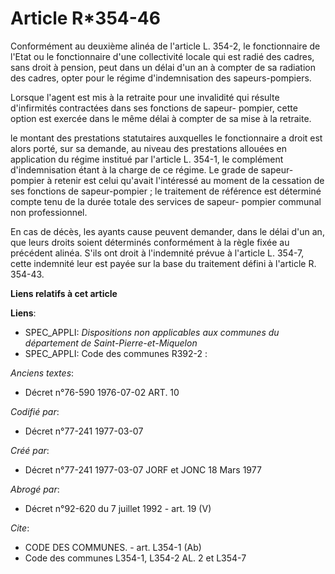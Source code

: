 # Article R*354-46

Conformément au deuxième alinéa de l'article L. 354-2, le fonctionnaire de l'Etat ou le fonctionnaire d'une collectivité
locale qui est radié des cadres, sans droit à pension, peut dans un délai d'un an à compter de sa radiation des cadres, opter
pour le régime d'indemnisation des sapeurs-pompiers. 

Lorsque l'agent est mis à la retraite pour une invalidité qui résulte d'infirmités contractées dans ses fonctions de sapeur-
pompier, cette option est exercée dans le même délai à compter de sa mise à la retraite. 

le montant des prestations statutaires auxquelles le fonctionnaire a droit est alors porté, sur sa demande, au niveau des
prestations allouées en application du régime institué par l'article L. 354-1, le complément d'indemnisation étant à la
charge de ce régime. Le grade de sapeur-pompier à retenir est celui qu'avait l'intéressé au moment de la cessation de ses
fonctions de sapeur-pompier ; le traitement de référence est déterminé compte tenu de la durée totale des services de sapeur-
pompier communal non professionnel. 

En cas de décès, les ayants cause peuvent demander, dans le délai d'un an, que leurs droits soient déterminés conformément à
la règle fixée au précédent alinéa. S'ils ont droit à l'indemnité prévue à l'article L. 354-7, cette indemnité leur est payée
sur la base du traitement défini à l'article R. 354-43.

**Liens relatifs à cet article**

**Liens**:

  - SPEC_APPLI: *Dispositions non applicables aux communes du département de Saint-Pierre-et-Miquelon*
  - SPEC_APPLI: Code des communes R392-2 :

_Anciens textes_:

  - Décret n°76-590 1976-07-02 ART. 10

_Codifié par_:

  - Décret n°77-241 1977-03-07

_Créé par_:

  - Décret n°77-241 1977-03-07 JORF et JONC 18 Mars 1977

_Abrogé par_:

  - Décret n°92-620 du 7 juillet 1992 - art. 19 (V)

_Cite_:

  - CODE DES COMMUNES. - art. L354-1 (Ab)
  - Code des communes L354-1, L354-2 AL. 2 et L354-7
